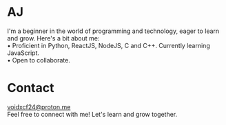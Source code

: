 # AJ
I'm a beginner in the world of programming and technology, eager to learn and grow. Here's a bit about me:</br>
• Proficient in Python, ReactJS, NodeJS, C and C++. Currently learning JavaScript.</br>
• Open to collaborate.</br>
# Contact
voidxcf24@proton.me</br>
Feel free to connect with me! Let's learn and grow together.
